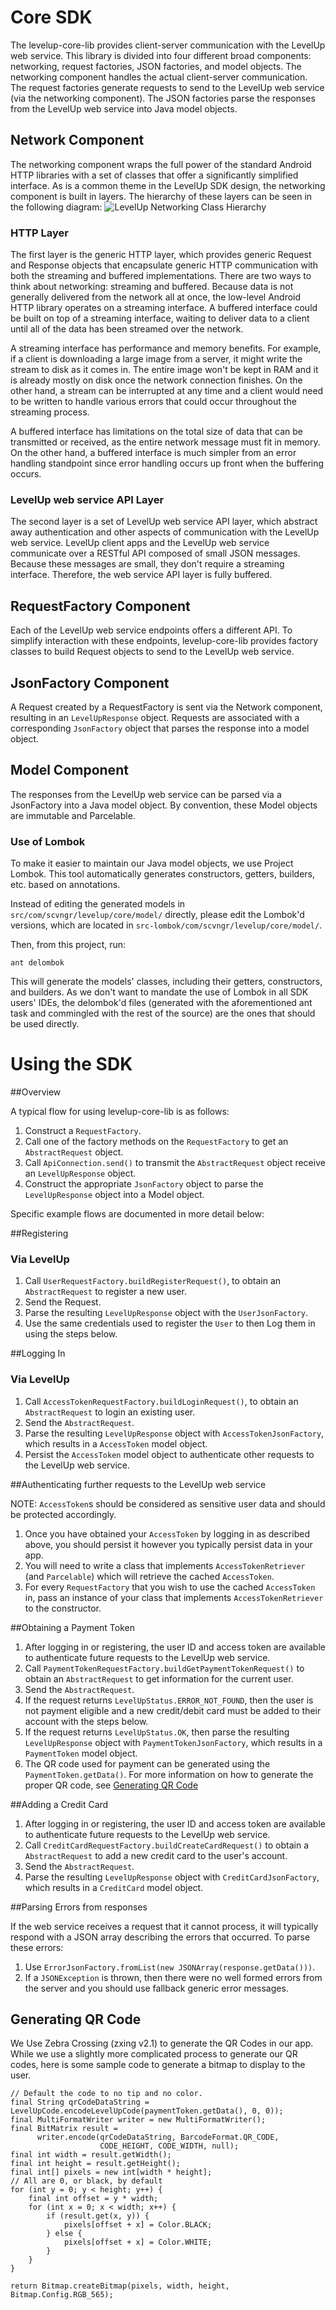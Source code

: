 # Core SDK

The levelup-core-lib provides client-server communication with the LevelUp web
service.  This library is divided into four different broad components:
networking, request factories, JSON factories, and model objects.  The
networking component handles the actual client-server communication.  The
request factories generate requests to send to the LevelUp web service (via the
networking component).  The JSON factories parse the responses from the LevelUp
web service into Java model objects.

## Network Component

The networking component wraps the full power of the standard Android HTTP
libraries with a set of classes that offer a significantly simplified
interface.  As is a common theme in the LevelUp SDK design, the networking
component is built in layers.  The hierarchy of these layers can be seen in the
following diagram:  ![LevelUp Networking Class
Hierarchy](../docs/network_layer.png "LevelUp Networking Class Hierarchy")

### HTTP Layer

The first layer is the generic HTTP layer, which provides generic Request and
Response objects that encapsulate generic HTTP communication with both the
streaming and buffered implementations.  There are two ways to think about
networking: streaming and buffered.  Because data is not generally delivered
from the network all at once, the low-level Android HTTP library operates on a
streaming interface.  A buffered interface could be built on top of a streaming
interface, waiting to deliver data to a client until all of the data has been
streamed over the network.

A streaming interface has performance and memory benefits.  For example, if a
client is downloading a large image from a server, it might write the stream to
disk as it comes in.  The entire image won't be kept in RAM and it is already
mostly on disk once the network connection finishes.  On the other hand, a
stream can be interrupted at any time and a client would need to be written to
handle various errors that could occur throughout the streaming process.

A buffered interface has limitations on the total size of data that can be
transmitted or received, as the entire network message must fit in memory.  On
the other hand, a buffered interface is much simpler from an error handling
standpoint since error handling occurs up front when the buffering occurs.

### LevelUp web service API Layer

The second layer is a set of LevelUp web service API layer, which abstract away
authentication and other aspects of communication with the LevelUp web service.
LevelUp client apps and the LevelUp web service communicate over a RESTful API
composed of small JSON messages.  Because these messages are small, they don't
require a streaming interface.  Therefore, the web service API layer is fully
buffered.

## RequestFactory Component

Each of the LevelUp web service endpoints offers a different API.  To simplify
interaction with these endpoints, levelup-core-lib provides factory classes to
build Request objects to send to the LevelUp web service.

## JsonFactory Component

A Request created by a RequestFactory is sent via the Network component,
resulting in an ``LevelUpResponse`` object.  Requests are associated
with a corresponding `JsonFactory` object that parses the response into a model
object.

## Model Component

The responses from the LevelUp web service can be parsed via a JsonFactory into
a Java model object.  By convention, these Model objects are immutable and
Parcelable.

### Use of Lombok

To make it easier to maintain our Java model objects, we use Project Lombok.
This tool automatically generates constructors, getters, builders, etc. based
on annotations.

Instead of editing the generated models in `src/com/scvngr/levelup/core/model/`
directly, please edit the Lombok'd versions, which are located in
`src-lombok/com/scvngr/levelup/core/model/`.

Then, from this project, run:

    ant delombok

This will generate the models' classes, including their getters, constructors,
and builders. As we don't want to mandate the use of Lombok in all SDK users'
IDEs, the delombok'd files (generated with the aforementioned ant task and
commingled with the rest of the source) are the ones that should be used
directly.

# Using the SDK

##Overview

A typical flow for using levelup-core-lib is as follows:

1. Construct a `RequestFactory`.
2. Call one of the factory methods on the `RequestFactory` to get an
   `AbstractRequest` object.
3. Call `ApiConnection.send()` to transmit the `AbstractRequest` object receive
   an `LevelUpResponse` object.
4. Construct the appropriate `JsonFactory` object to parse the
   `LevelUpResponse` object into a Model object.

Specific example flows are documented in more detail below:

##Registering

### Via LevelUp

1. Call `UserRequestFactory.buildRegisterRequest()`, to obtain an
   `AbstractRequest` to register a new user.
2. Send the Request.
3. Parse the resulting `LevelUpResponse` object with the
   `UserJsonFactory`.
4. Use the same credentials used to register the `User` to then Log them in
   using the steps below.

##Logging In

### Via LevelUp

1. Call `AccessTokenRequestFactory.buildLoginRequest()`, to obtain an
   `AbstractRequest` to login an existing user.
2. Send the `AbstractRequest`.
3. Parse the resulting `LevelUpResponse` object with
   `AccessTokenJsonFactory`, which results in a `AccessToken` model object.
4. Persist the `AccessToken` model object to authenticate other requests to the
   LevelUp web service.

##Authenticating further requests to the LevelUp web service

NOTE: `AccessToken`s should be considered as sensitive user data and should be
protected accordingly.

1. Once you have obtained your `AccessToken` by logging in as described above,
   you should persist it however you typically persist data in your app.
2. You will need to write a class that implements `AccessTokenRetriever` (and
   `Parcelable`) which will retrieve the cached `AccessToken`.
3. For every `RequestFactory` that you wish to use the cached `AccessToken` in,
   pass an instance of your class that implements `AccessTokenRetriever` to the
   constructor.

##Obtaining a Payment Token

1. After logging in or registering, the user ID and access token are available
   to authenticate future requests to the LevelUp web service.
2. Call `PaymentTokenRequestFactory.buildGetPaymentTokenRequest()` to obtain an
   `AbstractRequest` to get information for the current user.
3. Send the `AbstractRequest`.
4. If the request returns `LevelUpStatus.ERROR_NOT_FOUND`, then the user is not
   payment eligible and a new credit/debit card must be added to their account
   with the steps below.
5. If the request returns `LevelUpStatus.OK`, then parse the resulting
   `LevelUpResponse` object with `PaymentTokenJsonFactory`, which
results in a `PaymentToken` model object.
6. The QR code used for payment can be generated using the
   `PaymentToken.getData()`. For more information on how to generate the proper QR
   code, see [Generating QR Code][qr_code]

##Adding a Credit Card

1. After logging in or registering, the user ID and access token are available
   to authenticate future requests to the LevelUp web service.
2. Call `CreditCardRequestFactory.buildCreateCardRequest()` to obtain a
   `AbstractRequest` to add a new credit card to the user's account.
3. Send the `AbstractRequest`.
4. Parse the resulting `LevelUpResponse` object with
   `CreditCardJsonFactory`, which results in a `CreditCard` model object.

##Parsing Errors from responses

If the web service receives a request that it cannot process, it will typically
respond with a JSON array describing the errors that occurred. To parse these
errors:

1. Use `ErrorJsonFactory.fromList(new JSONArray(response.getData()))`.
2. If a `JSONException` is thrown, then there were no well formed errors from
   the server and you should use fallback generic error messages.

[qr_code]: #qr_code

<h2 id="qr_code">Generating QR Code</h2>

We Use Zebra Crossing (zxing v2.1) to generate the QR Codes in our app. While
we use a slightly more complicated process to generate our QR codes, here is
some sample code to generate a bitmap to display to the user.

    // Default the code to no tip and no color.
    final String qrCodeDataString = LevelUpCode.encodeLevelUpCode(paymentToken.getData(), 0, 0));
    final MultiFormatWriter writer = new MultiFormatWriter();
    final BitMatrix result =
          writer.encode(qrCodeDataString, BarcodeFormat.QR_CODE,
                        CODE_HEIGHT, CODE_WIDTH, null);
    final int width = result.getWidth();
    final int height = result.getHeight();
    final int[] pixels = new int[width * height];
    // All are 0, or black, by default
    for (int y = 0; y < height; y++) {
        final int offset = y * width;
        for (int x = 0; x < width; x++) {
            if (result.get(x, y)) {
                pixels[offset + x] = Color.BLACK;
            } else {
                pixels[offset + x] = Color.WHITE;
            }
        }
    }
    
    return Bitmap.createBitmap(pixels, width, height, Bitmap.Config.RGB_565);


